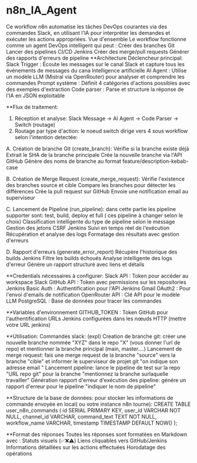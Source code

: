 # n8n_IA_Agent 
Ce workflow n8n automatise les tâches DevOps courantes via des commandes Slack, en utilisant l'IA pour interpréter les demandes et exécuter les actions appropriées.
Vue d'ensemble
Le workflow fonctionne comme un agent DevOps intelligent qui peut :
Créer des branches Git
Lancer des pipelines CI/CD Jenkins
Créer des merge/pull requests
Générer des rapports d'erreurs de pipeline
**Architecture
Déclencheur principal: Slack Trigger : Écoute les messages sur le canal Slack et capture tous les événements de messages du cana
Intelligence artificielle
AI Agent : Utilise un modèle LLM (Mistral via OpenRouter) pour analyser et comprendre les commandes
Prompt système : Définit 4 catégories d'actions possibles avec des exemples d'extraction
Code parser : Parse et structure la réponse de l'IA en JSON exploitable

**Flux de traitement: 
1. Réception et analyse: Slack Message → AI Agent → Code Parser → Switch (routage)
2. Routage par type d'action: le noeud switch dirige vers 4 sous workflow selon l'intention detectée:
   
A. Création de branche Git (create_branch):
Vérifie si la branche existe déjà
Extrait le SHA de la branche principale
Crée la nouvelle branche via l'API GitHub
Génère des noms de branche au format feature/description-kebab-case

B. Création de Merge Request (create_merge_request):
Vérifie l'existence des branches source et cible
Compare les branches pour détecter les différences
Crée la pull request sur GitHub
Envoie une notification email au superviseur

C. Lancement de Pipeline (run_pipeline): dans cette partie les pipeline supporter sont: test, build, deploy et full ( ces pipeline à changer selon le choix)
Classification intelligente du type de pipeline selon le message
Gestion des jetons CSRF Jenkins
Suivi en temps réel de l'exécution
Récupération et analyse des logs
Formatage des résultats avec gestion d'erreurs

D. Rapport d'erreurs (generate_error_report)
Récupère l'historique des builds Jenkins
Filtre les builds échoués
Analyse intelligente des logs d'erreur
Génère un rapport structuré avec liens et détails

**Credentials nécessaires à configurer: 
Slack API : Token pour accéder au workspace Slack
GitHub API : Token avec permissions sur les repositories
Jenkins Basic Auth : Authentification pour l'API Jenkins
Gmail OAuth2 : Pour l'envoi d'emails de notification
OpenRouter API : Clé API pour le modèle LLM
PostgreSQL : Base de données pour tracer les commandes

**Variables d'environnement
GITHUB_TOKEN : Token GitHub pour l'authentification
URLs Jenkins configurées dans les nœuds HTTP (mettre votre URL jenkins)

**Utilisation:
Commandes slack: (expl)
Creation de branche git: créer une nouvelle branche nommée "XYZ" dans le repo "X" (vous donner l'url de repo) et mentionner la branche principal (main, master....)
Lancement de merge request: fais une merge request de la branche "source" vers la branche "cible" et informer le superviseur de projet git "on indique son adresse email "
Lancement pipeline: lance le pipeline de test sur la repo "URL repo git" pour la branche "mentionnez la branche surlaquelle travailler" 
Génération rapport d'erreur d'exécution des pipeline: génére un rapport d'erreur pour le pipeline "indiquer le nom de pipeline"

**Structure de la base de données: pour stocker les informations de commande envoyée en local( ou votre instance n8n tourne):
CREATE TABLE user_n8n_commands (
    id SERIAL PRIMARY KEY,
    user_id VARCHAR NOT NULL,
    channel_id VARCHAR,
    command_text TEXT NOT NULL,
    workflow_name VARCHAR,
    timestamp TIMESTAMP DEFAULT NOW()
);

**Format des réponses
Toutes les réponses sont formatées en Markdown avec :
Statuts visuels (✅❌⚠️)
Liens cliquables vers GitHub/Jenkins
Informations détaillées sur les actions effectuées
Horodatage des opérations














